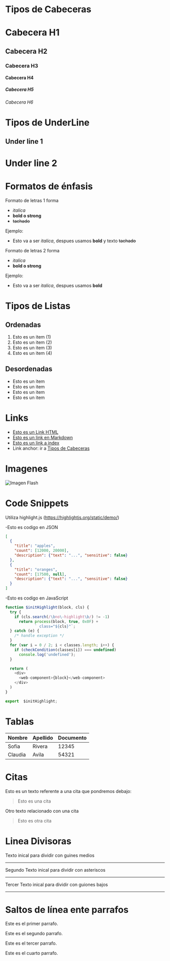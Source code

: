 
# Tipos de Cabeceras
# Cabecera H1
## Cabecera H2
### Cabecera H3
#### Cabecera H4
##### Cabecera H5
###### Cabecera H6

# Tipos de UnderLine
Under line 1
--
Under line 2
==

# Formatos de énfasis
Formato de letras 1 forma
- *italica* 
- **bold o strong**
- ~~tachado~~

Ejemplo:
- Esto va a ser *italica*, despues usamos **bold** y texto ~~tachado~~

Formato de letras 2 forma
- _italica_
- __bold o strong__

 Ejemplo:
- Esto va a ser _italica_, despues usamos __bold__ 

# Tipos de Listas

## Ordenadas
1. Esto es un item (1)
2. Esto es un item (2)
3. Esto es un item (3)
4. Esto es un item (4)

## Desordenadas
- Esto es un item
- Esto es un item
- Esto es un item
- Esto es un item

# Links
- <a href="http://www.google.com">Esto es un Link HTML</a>
- [Esto es un link en Markdown](http://www.google.com)
- [Esto es un link a index](index.html)
- Link anchor: ir a [Tipos de Cabeceras](#tipos-de-cabeceras)


# Imagenes
![Imagen Flash](https://i1.pngguru.com/preview/243/350/572/orb-icons-pack-macromedia-flash-png-icon.jpg)

# Code Snippets
Utiliza highlight.js (https://highlightjs.org/static/demo/)

-Esto es codigo en JSON

````JSON
[
  {
    "title": "apples",
    "count": [12000, 20000],
    "description": {"text": "...", "sensitive": false}
  },
  {
    "title": "oranges",
    "count": [17500, null],
    "description": {"text": "...", "sensitive": false}
  }
]
````

-Esto es codigo en JavaScript
````Javascript
function $initHighlight(block, cls) {
  try {
    if (cls.search(/\bno\-highlight\b/) != -1)
      return process(block, true, 0x0F) +
             ` class="${cls}"`;
  } catch (e) {
    /* handle exception */
  }
  for (var i = 0 / 2; i < classes.length; i++) {
    if (checkCondition(classes[i]) === undefined)
      console.log('undefined');
  }

  return (
    <div>
      <web-component>{block}</web-component>
    </div>
  )
}

export  $initHighlight;

````

# Tablas

| Nombre | Apellido | Documento |
| -----  | -----    | -----     |
| Sofia  | Rivera   | 12345     |
| Claudia| Avila    | 54321     |


# Citas
Esto es un texto referente a una cita que pondremos debajo:
> Esto es una cita

Otro texto relacionado con una cita
> Esto es otra cita

# Linea Divisoras
Texto inical para dividir con guines medios

---
Segundo Texto inical para dividir con asteriscos

***

Tercer Texto inical para dividir con guiones bajos

___

# Saltos de línea ente parrafos
Este es el primer parrafo.

Este es el segundo parrafo.

Este es el tercer parrafo.

Este es el cuarto parrafo.



